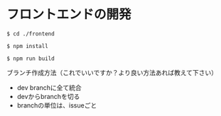 # フロントエンドの開発

```$ cd ./frontend ```

```$ npm install```

```$ npm run build```



ブランチ作成方法（これでいいですか？より良い方法あれば教えて下さい）
- dev branchに全て統合
- devからbranchを切る
- branchの単位は、issueごと
